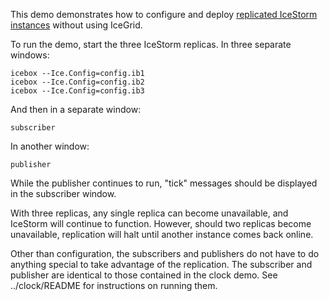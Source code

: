 This demo demonstrates how to configure and deploy [replicated IceStorm
instances][1] without using IceGrid.

To run the demo, start the three IceStorm replicas. In three separate
windows:

```
icebox --Ice.Config=config.ib1
icebox --Ice.Config=config.ib2
icebox --Ice.Config=config.ib3
```

And then in a separate window:

```
subscriber
```

In another window:

```
publisher
```

While the publisher continues to run, "tick" messages should be
displayed in the subscriber window.

With three replicas, any single replica can become unavailable, and
IceStorm will continue to function. However, should two replicas
become unavailable, replication will halt until another instance comes
back online.

Other than configuration, the subscribers and publishers do not have
to do anything special to take advantage of the replication. The
subscriber and publisher are identical to those contained in the clock
demo. See ../clock/README for instructions on running them.

[1]: https://doc.zeroc.com/ice/4.0/ice-services/icestorm/highly-available-icestorm
